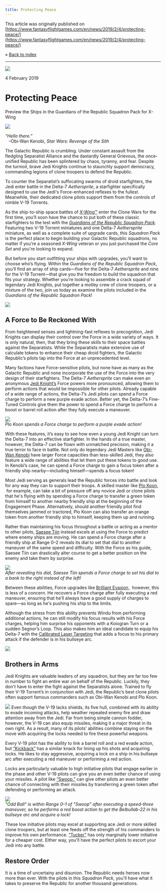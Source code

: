 ```yaml
---
title: Protecting Peace
---
```


This article was originally published on [https://www.fantasyflightgames.com/en/news/2019/2/4/protecting-peace/](https://www.fantasyflightgames.com/en/news/2019/2/4/protecting-peace/)

&laquo; [Back to index](../index.md)

---

![](0cb564e94a3cb8512cbcc05eac98dd3e.jpg)

4 February 2019

Protecting Peace
================

Preview the Ships in the Guardians of the Republic Squadron Pack for X-Wing

![](89aa4efed0917fc10364dc6d144473d7.png)

_“Hello there.”_  
   –Obi-Wan Kenobi, _Star Wars: Revenge of the Sith_

The Galactic Republic is crumbling. Under constant assault from the fledgling Separatist Alliance and the dastardly General Grievous, the once-unified Republic has been splintered by chaos, tyranny, and fear. Despite the turmoil, brave Jedi Knights continue to staunchly support democracy, commanding legions of clone troopers to defend the Republic.

To counter the Separatist’s suffocating swarms of droid starfighters, the Jedi enter battle in the Delta-7 _Aethersprite_, a starfighter specifically designed to use the Jedi's Force-enhanced reflexes to the fullest. Meanwhile, their dedicated clone pilots support them from the controls of nimble V-19 Torrents.

As the ship-to-ship space battles of [_X-Wing_™](https://www.fantasyflightgames.com/en/products/x-wing-second-edition/) enter the Clone Wars for the first time, you’ll soon have the chance to put both of these classic starfighters to the test with the _[Guardians of the Republic Squadron Pack](https://www.fantasyflightgames.com/en/products/x-wing-second-edition/products/guardians-republic-squadron-pack/)_. Featuring two V-19 Torrent miniatures and one Delta-7 _Aethersprite_ miniature, as well as a complete suite of upgrade cards, this _Squadron Pack_ is the perfect place to begin building your Galactic Republic squadrons, no matter if you’re a seasoned _X-Wing_ veteran or you just purchased the _Core Set_ and you're looking to expand.

But before you start outfitting your ships with upgrades, you’ll want to choose who’s flying. Within the _Guardians of the Republic Squadron Pack_, you’ll find an array of ship cards—five for the Delta-7 _Aethersprite_ and nine for the V-19 Torrent—that give you the freedom to build the squadron that fits your strategy. Whether you’re looking to assemble a crack squad of legendary Jedi Knights, put together a motley crew of clone troopers, or a mixture of the two, join us today as examine the pilots included in the _Guardians of the Republic Squadron Pack_!

![](d4a04c18576026e16c9abb213cba0e20.png)

A Force to Be Reckoned With
---------------------------

From heightened senses and lightning-fast reflexes to precognition, Jedi Knights can display their control over the Force in a wide variety of ways. It is only natural, then, that they bring these skills to their space battles against the Separatists. While the Separatists make extensive use of calculate tokens to enhance their cheap droid fighters, the Galactic Republic’s pilots tap into the Force at an unprecedented level.

Many factions have Force-sensitive pilots, but none have as many as the Galactic Republic and none incorporate the use of the Force into the very design of their starfighters. The Delta-7 _Aethersprite_ can make even an anonymous [Jedi Knight’s](d4088038c0d14bd4f6c72e01c0ccf376.png) Force powers more pronounced, allowing them to perform actions that would be impossible for other pilots. Already capable of a wide range of actions, the Delta-7’s Jedi pilots can spend a Force charge to perform a new purple evade action. Better yet, the Delta-7’s Fine-Tuned Controls give them the power to spend a Force charge to perform a boost or barrel roll action after they fully execute a maneuver.

![](238dd6c141796024df2064a5d54b3ff8.jpg)  
_Plo Koon spends a Force charge to perform a purple evade action!_

With these features, it’s easy to see how even a young Jedi Knight can turn the Delta-7 into an effective starfighter. In the hands of a true master, however, the Delta-7 can be flown with unmatched precision, making it a true terror to face in battle. Not only do legendary Jedi Masters like [Obi-Wan Kenobi](fb43c150e1f4e65da3643800e509ce18.png) have larger Force capacities than less-skilled Jedi, they also feature a wide range of abilities that let them put these tokens to good use. In Kenobi’s case, he can spend a Force charge to gain a focus token after a friendly ship nearby—including himself—spends a focus token!

Most Jedi serving as generals lead the Republic forces into battle and look for any way they can to support their troops. A skilled master like [Plo Koon,](a1569f335cfae98796918dbf1306d968.png)  for example, can take a bit of pressure off any novice Jedi or clone pilots that he's flying with by spending a Force charge to transfer a green token from himself to another nearby friendly ship at the beginning of the Engagement Phase. Alternatively, should another friendly pilot find themselves jammed or tractored, Plo Koon can also transfer an orange token from another friendly ship to himself, keeping them up and running.

Rather than maintaining his focus throughout a battle or acting as a mentor to other pilots, [Saesee Tiin](3c93047a90af56b140269819e52eb7dd.png) instead excels at using the Force to predict where enemy ships are moving. He can spend a Force charge after a friendly ship at Range 0–2 reveals its dial to set that dial to another maneuver of the same speed and difficulty. With the Force as his guide, Saesee Tiin can drastically alter course to get a better position on the enemy and take them by surprise.

![](b288720c2bff6dce0c5e0ae1ad1a28c0.jpg)  
_After revealing his dial, Saesee Tiin spends a Force charge to set his dial to a bank to the right instead of the left!_

Between these abilities, Force upgrades like [Brilliant Evasion,](ea3f5323860143fd4871ae5812486fb5.png)  however, this is less of a concern. He recovers a Force charge after fully executing a red maneuver, ensuring that he’ll always have a good supply of charges to spare—so long as he's pushing his ship to the limits.

Although the stress from this ability prevents Windu from performing additional actions, he can still modify his focus results with his Force charges, helping him surprise his opponents with a Koiogran Turn or a sudden Segnor’s Loop. This also makes him an ideal candidate to equip his Delta-7 with the [Calibrated Laser Targeting](53e95d15826dd07a92e58d3302c0d567.png) that adds a focus to his primary attack if the defender is in his bullseye arc.

![](e32a98e222d3ef512eeeed39a1fb0379.png)

Brothers in Arms
----------------

Jedi Knights are valuable leaders of any squadron, but they are far too few in number to fight an entire war on behalf of the Republic. Luckily, they don't have to enter the fight against the Separatists alone. Trained to fly their V-19 Torrent’s in conjunction with Jedi, the Republic’s best clone pilots often support famous commanders such as Obi-Wan Kenobi and Plo Koon.

![](a6d6545a618b3ef262841c0d2fb2a64a.png) Even though the V-19 lacks shields, its five hull, combined with its ability to evade incoming attacks, help weather repeated enemy fire and draw attention away from the Jedi. Far from being simple cannon fodder, however, the V-19 can also equip missiles, making it a major threat in its own right. As a result, many of its pilots’ abilities combine staying on the move with acquiring the locks needed to fire these powerful weapons.

Every V-19 pilot has the ability to link a barrel roll and a red evade action, but [“Kickback”](a6d6545a618b3ef262841c0d2fb2a64a.png) has a similar knack for lining up his shots and acquiring locks. He likes to stay aggressive, acquiring a lock on a ship in his bullseye arc after executing a red maneuver or performing a red action.

Locks are particularly valuable to high initiative pilots that engage earlier in the phase and other V-19 pilots can give you an even better chance of using your missiles. A pilot like [“Swoop,”](5bb22adbdbaf5672f1bb260a4dfb0aef.png) can give other pilots an even better chance of connecting with their missiles by transferring a green token after defending or performing an attack.

![](29a5e2672b1b5469685d7d2d558a7285.jpg)  
_"Odd Ball" is within Range 0–1 of "Swoop" after executing a speed-three maneuver, so he performs a red boost action to get the Belbullab-22 in his bullseye arc and acquire a lock!_

These low initiative pilots may excel at supporting ace Jedi or more skilled clone troopers, but at least one feeds off the strength of his commanders to improve his own performance. [“Tucker”](88a0e4b74dc9e3f059eb13fbf11548a8.png) has only marginally lower initiative for a cheaper cost. Either way, you'll have the perfect pilots to escort your Jedi into any battle.

Restore Order
-------------

It is a time of uncertainy and disunion. The Republic needs heroes now more than ever. With the pilots in this _Squadron Pack_, you'll have what it takes to preserve the Republic for another thousand generations.
